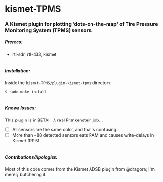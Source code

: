 # kismet-TPMS
### A Kismet plugin for plotting 'dots-on-the-map' of Tire Pressure Monitoring System (TPMS) sensors.
##### Prereqs:
- rtl-sdr, rtl-433, kismet
<br /><br />
##### Installation:
Inside the `kismet-TPMS/plugin-kismet-tpms` directory:

` $ sudo make install `
<br /><br />
##### Known Issues:
This plugin is in BETA! &nbsp; A real Frankenstein job...
- [ ] All sensors are the same color, and that's confusing.
- [ ] More than ~88 detected sensors eats RAM and causes write-delays in Kismet (RPi3)
<br /><br />
##### Contributions/Apologies:
Most of this code comes from the Kismet ADSB plugin from @dragorn; I'm merely butchering it.
